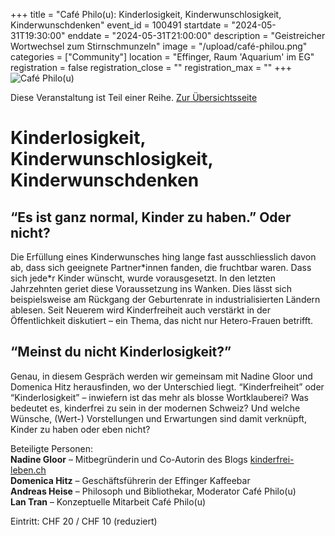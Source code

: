 +++
title = "Café Philo(u): Kinderlosigkeit, Kinderwunschlosigkeit, Kinderwunschdenken"
event_id = 100491
startdate = "2024-05-31T19:30:00"
enddate = "2024-05-31T21:00:00"
description = "Geistreicher Wortwechsel zum Stirnschmunzeln"
image = "/upload/café-philou.png"
categories = ["Community"]
location = "Effinger, Raum 'Aquarium' im EG"
registration = false
registration_close = ""
registration_max = ""
+++
![Café Philo(u)](/upload/café-philou.png)
       
Diese Veranstaltung ist Teil einer Reihe. [Zur Übersichtsseite](/cafephilou)

# Kinderlosigkeit, Kinderwunschlosigkeit, Kinderwunschdenken

## “Es ist ganz normal, Kinder zu haben.” Oder nicht?

Die Erfüllung eines Kinderwunsches hing lange fast ausschliesslich davon ab, dass sich geeignete Partner\*innen fanden, die fruchtbar waren. Dass sich jede\*r Kinder wünscht, wurde vorausgesetzt. In den letzten Jahrzehnten geriet diese Voraussetzung ins Wanken. Dies lässt sich beispielsweise am Rückgang der Geburtenrate in industrialisierten Ländern ablesen. Seit Neuerem wird Kinderfreiheit auch verstärkt in der Öffentlichkeit diskutiert – ein Thema, das nicht nur Hetero-Frauen betrifft.

## “Meinst du nicht Kinderlosigkeit?”

Genau, in diesem Gespräch werden wir gemeinsam mit Nadine Gloor und Domenica Hitz herausfinden, wo der Unterschied liegt. “Kinderfreiheit” oder “Kinderlosigkeit” – inwiefern ist das mehr als blosse Wortklauberei? Was bedeutet es, kinderfrei zu sein in der modernen Schweiz? Und welche Wünsche, (Wert-) Vorstellungen und Erwartungen sind damit verknüpft, Kinder zu haben oder eben nicht?

Beteiligte Personen: \
**Nadine Gloor** – Mitbegründerin und Co-Autorin des Blogs [kinderfrei-leben.ch](https://kinderfrei-leben.ch/) \
**Domenica Hitz** – Geschäftsführerin der Effinger Kaffeebar \
**Andreas Heise** – Philosoph und Bibliothekar, Moderator Café Philo(u) \
**Lan Tran** – Konzeptuelle Mitarbeit Café Philo(u)

Eintritt: CHF 20 / CHF 10 (reduziert)
